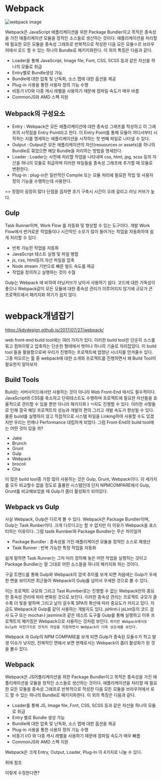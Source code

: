 # Webpack

![webpack image](https://kdydesign.github.io/2017/07/27/webpack/cover.png)

Webpack은 JavaScript 애플리케이션을 위한 Package Bundler이고 목적은 종속성을 가진 애플리케이션 모듈을 정적인 소스들로 생산하는 것이다. 애플리케이션을 처리할 때 필요한 모든 모듈을 종속성 그래프로 반복적으로 작성한 다음 모든 모듈ㅇ르 브라우저에서 로드 할 수 있는 하나의 Bundle로 패키지화한다. 이 외의 특징은 다음과 같다.

- Loader을 통해 JavaScript, Image file, Font, CSS, SCSS 등과 같은 자산을 하나의 모듈로 취급
- Entry별로 Bundle생성 가능
- Bundle에 대한 압축 및 난독화, 소스 맵에 대한 옵션을 제공
- Plug-in 사용을 통한 사용자 정의 기능 수행
- 비동기 I/O와 다중 캐시 레벨을 사용하기 때문에 컴파일 속도가 매우 바름
- CommonJS와 AMD 스펙 지원

## Webpack의 구성요소

- Entry : Webpack은 모든 애플리케이션에 대한 종속성 그래프를 작성하고 이 그래프의 시작점을 Entry Point라고 한다. 이 Entry Point를 통해 모듈이 어디서부터 시작하는 지를 명세하는 애플리케이션을 시작하는 첫 번째 파일로 나타낼 수 있다.
- Output : Output은 모든 애플리케이션의 자산(resuources or assets)을 하나의 Bundle로 묶었으면 해당 Bundle을 처리하는 방법을 명세한다.
- Loader : Loader는 사전에 처리할 작업을 나타내며 css, html, jpg, scss 등의 자산을 하나의 모듈로 취급하며 이러한 파일들을 종속성 그래프에 추가할 때 모듈로 변환한다.
- Plug-in : plug-in은 일반적인 Compile 또는 모듈 처리에 필요한 작업 및 사용자 정의 기능을 수행하는데 사용한다.

=> 장점이 굉장히 많다 단점을 꼽자면 초기 구축시 시간이 오래 걸리고 러닝 커브가 높다.

## Gulp

Task Runner이며, Work Flow 를 자동화 및 향상할 수 있는 도구이다. 개발 Work Flow에서 번거로운 작업들이나 시간적인 소모가 많이 들어가는 작업을 자동화하여 쉽게 처리할 수 있다.

- 반복 가능한 작업을 자동화
- JavaScript 테스트 실행 및 파일 병합
- js, css, html등의 자산 파일을 압축
- Node stream 기반으로 빠른 빌드 속도를 제공
- 작업을 정의하고 실행하는 것이 수월

Gulp는 Webpack 에 비하여 러닝커브가 낮아서 사용하기 쉽다. 코드에 대한 가독성이 좋으나 Webpack같이 모든 모듈에 대한 종속성 관리가 이루어지지 않기에 규모가 큰 프로젝트에서 패키지화 하기가 쉽지 않다.

# webpack개념잡기

https://kdydesign.github.io/2017/07/27/webpack/

web front-end build tool에는 여러 가지가 있다. 이러한 build tool은 단순히 소스를 묶고 컴파이랗고 압축하는 단순한 형태에서 벗어나 하나의 기술로 자리잡았다. 이 build tool 들을 활용함으로써 우리가 진행하는 프로젝트에 엄청난 시너지를 안겨줄수 있다. 그중 떠오르는 툴 중 webpack에 대한 소개와 프로젝트를 진행하면서 왜 Build Tool이 필요한지 알아보자

## Build Tools

Build는 서버사이드에서만 사용하는 것이 아니라 Web Front-End 에서도 필수적이다. JavaScript와 CSS를 축소하고 단위테스트도 수행하며 프로젝트에 필요한 자산들을 효율적으로 관리할 수 있을 뿐만 아니라 패키지화ㅏㄲ지도 진행할 수 있다. 이러한 사항들로 인해 결국 해당 프로젝트의 성능과 개발의 편의 그리고 개발 속도가 향상될 수 있다. 물론 build를 실행하지 않고 직접적으로 시스템 파일을 Linking하여 사용할 수도 있겠지만 우리는 언제나 Performance 대립하게 되었다. 그럼 Front-End의 build tool에는 어떤 것이 있을 까?

- Jake
- Brunch
- Grunt
- Gulp
- Webpack
- brocoli
- Cha

이 많은 build tool중 가장 많이 사용하는 것은 Gulp, Grunt, Webpack이다. 이 세가지를 모두 비교할수 없을 정도로 훌륭한 시스템인데 단지 NPMCOMPARE에서 Gulp, Grunt를 비교해보았을 때 Gulp가 좀더 활성화가 되어있다.

## Webpack vs Gulp

사실 Webpack, Gulp은 다르게 볼 수 있다. Webpack은 Package Bundler이며, Gulp는 Task Runber이다. 크게 다르다고는 할 수 없지만 이 이유가 Webpack을 포스티하는 이유이다. 그럼 tastk Runnber와 Package Bundler는 무슨 차이일까

- Package Bundler : 종속성을 가진 애플리케이션 모듈을 정적인 소스로 재생산
- Task Runner : 반복 가능한 특정 작업을 자동화

쉽게 말하면 Task Runner는 그저 미리 정의해 놓은 어떤 작업을 실행하는 것이고 Package Bundler는 말 그대로 어떤 소스들을 하나의 패키지화 하는 것이다.

구글 트렌드를 통해 Gulp와 Webpack의 검색 추이를 보게 되면 처음에는 Gulp가 우세한 면을 보이지만 최근들어 Webpack이 Gulp를 넘어서 우세한 것으로 볼 수 있다.

이는 프로젝트 규모와 그리고 Tast Runnber로는 진행할 수 없는 Webpack만의 중요한 종속성 관리에 따라 변화된 것으로 보인다. 이러한 종속성 관리는 프로젝트 규모가 클수록 더 빛을 발하며 그리고 날이 갈수록 SPA의 확산에 따라 중요도가 커지고 있다. 지금도 Webpack과 Gulp를 같이 사용하는 개발자도 있다. jsHint나 jsLint등의 코드 검사 도구 또는 mocha나 jasmine과 같은 테스트 도구를 Gulp를 통해 실행하고 이후 프로젝트의 패키징은 Webpack으로 사용하는 것처럼 보인다. `하지만 Webpack에서도 Gulp와 마찬가지로 전처리 작업을 지원하면서 Webpack이 더욱 상승세를 보인다.`

Webpack 과 Gulp의 NPM COMPARE를 보게 되면 Gulp가 종속된 모듈수가 적고 발생 이슈가 낮지만, 전체적인 면에서 보면 현재로서는 Webpack이 좀더 활성화가 된 것을 볼수 있다.

## Webpack

Webpack은 JS어플리케이션을 위한 Package Bundler이고 목적은 종속성을 가진 애플리케이션을 모듈을 정적인 소스들로 생산하는 것이다. 애플리케이션을 처리할 때 필요한 모든 모듈을 종속성 그래프로 반복적으로 작성한 다음 모든 모듈을 브라우저에서 로드 할 수 있는 하나의 Bundle로 패키지화한다. 이 외의 특징은 다음과 같다.

- Loader를 통해 JS, Image file, Font, CSS, SCSS 등과 같은 자산을 하나의 모듈로 취급
- Entry 별로 Bundle 생성 가능
- Bundle에 대한 압축 및 난독화, 소스 맵에 대한 옵션을 제공
- Plug-in 사용을 통한 사용자 정의 기능 수행
- 비동기 I/O 와 다중 캐시 레벨을 사용하기 때문에 컴파일 속도가 매우 빠름
- CommonJS와 AMD 스펙 지원

Webpack은 크게 Entry, Output, Loader, Plug-In 이 4가지로 나눌 수 있다.

위에 참조

이렇게 수정한다면?
